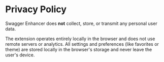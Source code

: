 # Privacy Policy

Swagger Enhancer does **not** collect, store, or transmit any personal user data.

The extension operates entirely locally in the browser and does not use remote servers or analytics. All settings and preferences (like favorites or theme) are stored locally in the browser's storage and never leave the user's device.